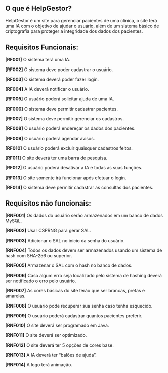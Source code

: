 ﻿## O que é HelpGestor?

HelpGestor é um site para gerenciar pacientes de uma clínica, o site terá uma IA com o objetivo de ajudar o usuário, além de um sistema básico de criptografia para proteger a integridade dos dados dos pacientes.

## Requisitos Funcionais:

**[RF001]** O sistema terá uma IA.

**[RF002]** O sistema deve poder cadastrar o usuário. 

**[RF003]** O sistema deverá poder fazer login.

**[RF004]** A IA deverá notificar o usuário.

**[RF005]** O usuário poderá solicitar ajuda de uma IA. 

**[RF006]** O sistema deve permitir cadastrar pacientes.

**[RF007]** O sistema deve permitir gerenciar os cadastros.

**[RF008]** O usuário poderá endereçar os dados dos pacientes.

**[RF009]** O usuário poderá agendar avisos.

**[RF010]** O usuário poderá excluir quaisquer cadastros feitos.

**[RF011]** O site deverá ter uma barra de pesquisa.

**[RF012]** O usuário poderá desativar a IA e todas as suas funções.

**[RF013]** O site somente irá funcionar após efetuar o login.

**[RF014]** O sistema deve permitir cadastrar as consultas dos pacientes.

## Requisitos não funcionais:

**[RNF001]** Os dados do usuário serão armazenados em um banco de dados MySQL.

**[RNF002]** Usar CSPRNG para gerar SAL.

**[RNF003]** Adicionar o SAL no início da senha do usuário.

**[RNF004]** Todos os dados devem ser armazenados usando um sistema de hash com SHA-256 ou superior.

**[RNF005]** Armazenar o SAL com o hash no banco de dados.

**[RNF006]** Caso algum erro seja localizado pelo sistema de hashing deverá ser notificado o erro pelo usuário.

**[RNF007]** As cores básicas do site terão que ser brancas, pretas e amarelas.

**[RNF008]** O usuário pode recuperar sua senha caso tenha esquecido.

**[RNF009]** O usuário poderá cadastrar quantos pacientes preferir.

**[RNF010]** O site deverá ser programado em Java.

**[RNF011]** O site deverá ser optimizado.

**[RNF012]** O site deverá ter 5 opções de cores base.

**[RNF013]** A IA deverá ter “balões de ajuda”.

**[RNF014]** A logo terá animação.
